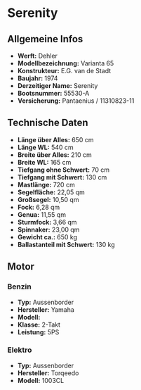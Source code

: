 # Serenity

## Allgemeine Infos

* **Werft:** Dehler
* **Modellbezeichnung:** Varianta 65  
* **Konstrukteur:** E.G. van de Stadt  
* **Baujahr:** 1974  
* **Derzeitiger Name:** Serenity  
* **Bootsnummer:**  55530-A
* **Versicherung:** Pantaenius / 11310823-11
  
## Technische Daten

* **Länge über Alles:** 650 cm  
* **Länge WL:** 540 cm  
* **Breite über Alles:** 210 cm  
* **Breite WL:** 165 cm  
* **Tiefgang ohne Schwert:** 70 cm  
* **Tiefgang mit Schwert:** 130 cm  
* **Mastlänge:** 720 cm  
* **Segelfläche:** 22,05 qm  
* **Großsegel:** 10,50 qm  
* **Fock:** 6,28 qm  
* **Genua:** 11,55 qm  
* **Sturmfock:** 3,66 qm  
* **Spinnaker:** 23,00 qm  
* **Gewicht ca.:** 650 kg  
* **Ballastanteil mit Schwert:** 130 kg  

## Motor

### Benzin
* **Typ:** Aussenborder
* **Hersteller:** Yamaha
* **Modell:** 
* **Klasse:** 2-Takt
* **Leistung:** 5PS

### Elektro
* **Typ:** Aussenborder
* **Hersteller:** Torqeedo
* **Modell:** 1003CL


